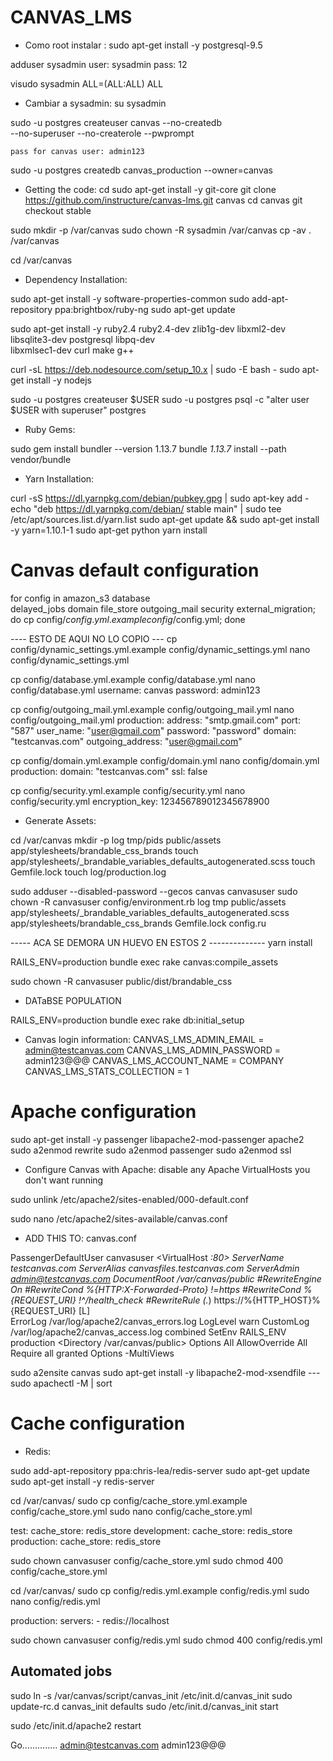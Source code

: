 # CANVAS_LMS

- Como root instalar :
	sudo apt-get install -y postgresql-9.5

adduser sysadmin
	user: sysadmin pass: 12

visudo
	sysadmin    ALL=(ALL:ALL) ALL

- Cambiar a sysadmin:
	su sysadmin

sudo -u postgres createuser canvas --no-createdb \
   --no-superuser --no-createrole --pwprompt

	pass for canvas user: admin123

sudo -u postgres createdb canvas_production --owner=canvas


- Getting the code:
cd
sudo apt-get install -y git-core
git clone https://github.com/instructure/canvas-lms.git canvas
cd canvas
git checkout stable


sudo mkdir -p /var/canvas
sudo chown -R sysadmin /var/canvas
cp -av . /var/canvas

cd /var/canvas

- Dependency Installation:

sudo apt-get install -y software-properties-common
sudo add-apt-repository ppa:brightbox/ruby-ng
sudo apt-get update

sudo apt-get install -y ruby2.4 ruby2.4-dev zlib1g-dev libxml2-dev \
                       libsqlite3-dev postgresql libpq-dev \
                       libxmlsec1-dev curl make g++


curl -sL https://deb.nodesource.com/setup_10.x | sudo -E bash -
sudo apt-get install -y nodejs


sudo -u postgres createuser $USER
sudo -u postgres psql -c "alter user $USER with superuser" postgres

- Ruby Gems:

sudo gem install bundler --version 1.13.7
bundle _1.13.7_ install --path vendor/bundle

- Yarn Installation:

curl -sS https://dl.yarnpkg.com/debian/pubkey.gpg | sudo apt-key add -
echo "deb https://dl.yarnpkg.com/debian/ stable main" | sudo tee /etc/apt/sources.list.d/yarn.list
sudo apt-get update && sudo apt-get install -y yarn=1.10.1-1
sudo apt-get python
yarn install


# Canvas default configuration
for config in amazon_s3 database \
  delayed_jobs domain file_store outgoing_mail security external_migration; \
  do cp config/$config.yml.example config/$config.yml; done


---- ESTO DE AQUI NO LO COPIO ---
cp config/dynamic_settings.yml.example config/dynamic_settings.yml
nano config/dynamic_settings.yml


cp config/database.yml.example config/database.yml
nano config/database.yml
	username: canvas
	password: admin123


cp config/outgoing_mail.yml.example config/outgoing_mail.yml
nano config/outgoing_mail.yml
	production:
		address: "smtp.gmail.com"
		port: "587"
		user_name: "user@gmail.com"
		password: "password"
		domain: "testcanvas.com"
		outgoing_address: "user@gmail.com"


cp config/domain.yml.example config/domain.yml
nano config/domain.yml
	production:
		domain: "testcanvas.com"
		ssl: false


cp config/security.yml.example config/security.yml
nano config/security.yml
	encryption_key: 123456789012345678900


- Generate Assets:

cd /var/canvas
mkdir -p log tmp/pids public/assets app/stylesheets/brandable_css_brands
touch app/stylesheets/_brandable_variables_defaults_autogenerated.scss
touch Gemfile.lock
touch log/production.log


sudo adduser --disabled-password --gecos canvas canvasuser
sudo chown -R canvasuser config/environment.rb log tmp public/assets \
                              app/stylesheets/_brandable_variables_defaults_autogenerated.scss \
                              app/stylesheets/brandable_css_brands Gemfile.lock config.ru 


----- ACA SE DEMORA UN HUEVO EN ESTOS 2 --------------
yarn install

RAILS_ENV=production bundle exec rake canvas:compile_assets

sudo chown -R canvasuser public/dist/brandable_css



- DATaBSE POPULATION

RAILS_ENV=production bundle exec rake db:initial_setup

- Canvas login information:
	CANVAS_LMS_ADMIN_EMAIL = admin@testcanvas.com
	CANVAS_LMS_ADMIN_PASSWORD = admin123@@@
	CANVAS_LMS_ACCOUNT_NAME = COMPANY
	CANVAS_LMS_STATS_COLLECTION = 1


# Apache configuration

sudo apt-get install -y passenger libapache2-mod-passenger apache2
sudo a2enmod rewrite
sudo a2enmod passenger
sudo a2enmod ssl


- Configure Canvas with Apache: disable any Apache VirtualHosts you don't want running

sudo unlink /etc/apache2/sites-enabled/000-default.conf

sudo nano /etc/apache2/sites-available/canvas.conf

- ADD THIS TO: canvas.conf

PassengerDefaultUser canvasuser
<VirtualHost *:80>
  ServerName testcanvas.com
  ServerAlias canvasfiles.testcanvas.com
  ServerAdmin admin@testcanvas.com
  DocumentRoot /var/canvas/public
  #RewriteEngine On
  #RewriteCond %{HTTP:X-Forwarded-Proto} !=https
  #RewriteCond %{REQUEST_URI} !^/health_check
  #RewriteRule (.*) https://%{HTTP_HOST}%{REQUEST_URI} [L]  
  ErrorLog /var/log/apache2/canvas_errors.log
  LogLevel warn
  CustomLog /var/log/apache2/canvas_access.log combined
  SetEnv RAILS_ENV production
  <Directory /var/canvas/public>
    Options All
    AllowOverride All
    Require all granted
    Options -MultiViews
  </Directory>
</VirtualHost>


sudo a2ensite canvas
sudo apt-get install -y libapache2-mod-xsendfile
---sudo apachectl -M | sort


# Cache configuration
 - Redis:

sudo add-apt-repository ppa:chris-lea/redis-server
sudo apt-get update
sudo apt-get install -y redis-server


cd /var/canvas/
sudo cp config/cache_store.yml.example config/cache_store.yml
sudo nano config/cache_store.yml

test:
    cache_store: redis_store
development:
    cache_store: redis_store
production:
    cache_store: redis_store


sudo chown canvasuser config/cache_store.yml
sudo chmod 400 config/cache_store.yml


cd /var/canvas/
sudo cp config/redis.yml.example config/redis.yml
sudo nano config/redis.yml

production:
  servers:
    - redis://localhost


sudo chown canvasuser config/redis.yml
sudo chmod 400 config/redis.yml



## Automated jobs

sudo ln -s /var/canvas/script/canvas_init /etc/init.d/canvas_init
sudo update-rc.d canvas_init defaults
sudo /etc/init.d/canvas_init start






sudo /etc/init.d/apache2 restart


Go..............
admin@testcanvas.com
admin123@@@




